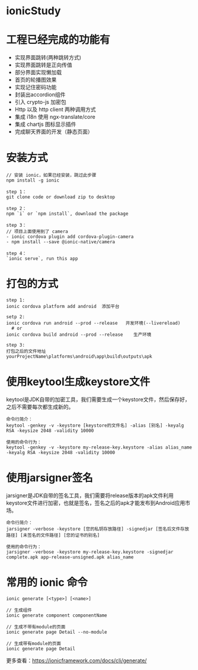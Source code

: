 # ionicStudy

# 工程已经完成的功能有
<ul>
  <li>实现界面跳转(两种跳转方式)</li>
  <li>实现界面跳转是正向传值</li>
  <li>部分界面实现懒加载</li>
  <li>首页的轮播图效果</li>
  <li>实现记住密码功能</li>
  <li>封装出accordion组件</li>
  <li>引入 crypto-js 加密包</li>
  <li>Http 以及 http client 两种调用方式</li>
  <li>集成 i18n 使用 ngx-translate/core</li>
  <li>集成 chartjs 图标显示插件</li>
  <li>完成聊天界面的开发（静态页面）</li>
</ul>

# 安装方式
    
    // 安装 ionic，如果已经安装，跳过此步骤
    npm install -g ionic
    
    step 1：
    git clone code or download zip to desktop

    step 2：
    npm `i` or `npm install`, download the package

    step 3：
    // 项目上面使用到了 camera
    - ionic cordova plugin add cordova-plugin-camera
    - npm install --save @ionic-native/camera
    
    step 4：
    `ionic serve`, run this app

# 打包的方式

    step 1:
    ionic cordova platform add android  添加平台
    
    setp 2:
    ionic cordova run android --prod --release   开发环境(--livereload)
      # or
    ionic cordova build android --prod --release	生产环境
  
    step 3:
    打包之后的文件地址  yourProjectName\platforms\android\app\build\outputs\apk


# 使用keytool生成keystore文件 
 keytool是JDK自带的加密工具，我们需要生成一个keystore文件，然后保存好，之后不需要每次都生成新的。
 
    命令行简介：
    keytool -genkey -v -keystore [keystore的文件名] -alias [别名] -keyalg RSA -keysize 2048 -validity 10000
     
    使用的命令行为：
    keytool -genkey -v -keystore my-release-key.keystore -alias alias_name -keyalg RSA -keysize 2048 -validity 10000


# 使用jarsigner签名 
jarsigner是JDK自带的签名工具，我们需要将release版本的apk文件利用keystore文件进行加密，也就是签名，签名之后的apk才能发布到Android应用市场。
     
    命令行简介：
    jarsigner -verbose -keystore [您的私钥存放路径] -signedjar [签名后文件存放路径] [未签名的文件路径] [您的证书的别名]
    
    使用的命令行为：
    jarsigner -verbose -keystore my-release-key.keystore -signedjar complete.apk app-release-unsigned.apk alias_name


# 常用的 ionic 命令
    ionic generate [<type>] [<name>]
    
    // 生成组件
    ionic generate component componentName
    
    // 生成不带有module的页面
    ionic generate page Detail --no-module
    
    // 生成带有module的页面
    ionic generate page Detail
更多查看：https://ionicframework.com/docs/cli/generate/
